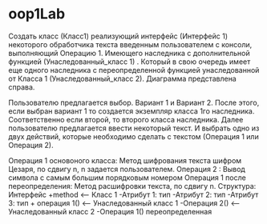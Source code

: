 # oop1Lab
Создать класс (Класс1) реализующий интерфейс (Интерфейс 1) некоторого обработчика текста введенным пользователем с консоли, выполняющий Операцию 1. Имеющего наследника с дополнительной функцией (Унаследованный_класс 1) . Который в свою очередь имеет еще одного наследника с переопределенной функцией унаследованной от Класса 1 (Унаследованный_класс 2). Диаграмма представлена справа.

Пользователю предлагается выбор. Вариант 1 и Вариант 2. После этого, если выбран вариант 1 то создается экземпляр класса 1го наследника. Соответственно если второй, то второго класса наследника. Далее пользователю предлагается ввести некоторый текст. И выбрать одно из двух действий, которые необходимо сделать с текстом (Операция 1 или Операция 2).

Операция 1 основоного класса: Метод шифрования текста шифром Цезаря, по сдвигу n, n задается пользователем.
Операция 2 : Вывод символа с самым большим порядковым номером
Операция 1 после переопределения: Метод расшифровки текста, по сдвигу n.
Структура:
Интерфейс +method <-- Класс 1 -Атрибут 1: тип -Атрибут 2: тип -Атрибут 3: тип + операция 1() <-- Унаследованный класс 1 -Операция 2() <--Унаследованный класс 2 -Операция 1() переопределенная
